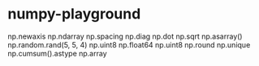numpy-playground
================
np.newaxis
np.ndarray
np.spacing
np.diag
np.dot
np.sqrt
np.asarray()
np.random.rand(5, 5, 4)
np.uint8
np.float64
np.uint8
np.round
np.unique
np.cumsum().astype
np.array
